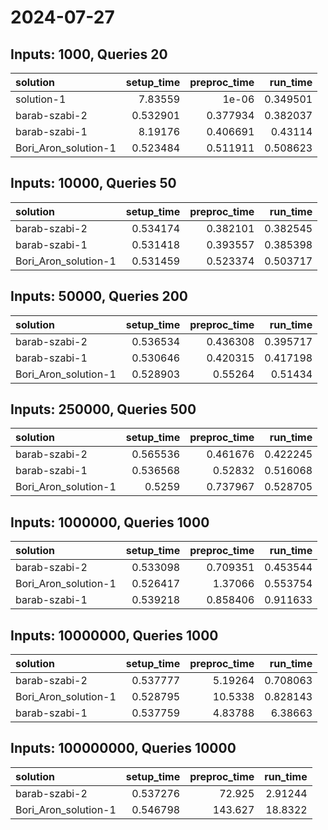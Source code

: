 # 2024-07-27

## Inputs: 1000, Queries 20

| solution             |   setup_time |   preproc_time |   run_time |
|:---------------------|-------------:|---------------:|-----------:|
| solution-1           |     7.83559  |       1e-06    |   0.349501 |
| barab-szabi-2        |     0.532901 |       0.377934 |   0.382037 |
| barab-szabi-1        |     8.19176  |       0.406691 |   0.43114  |
| Bori_Aron_solution-1 |     0.523484 |       0.511911 |   0.508623 |

## Inputs: 10000, Queries 50

| solution             |   setup_time |   preproc_time |   run_time |
|:---------------------|-------------:|---------------:|-----------:|
| barab-szabi-2        |     0.534174 |       0.382101 |   0.382545 |
| barab-szabi-1        |     0.531418 |       0.393557 |   0.385398 |
| Bori_Aron_solution-1 |     0.531459 |       0.523374 |   0.503717 |

## Inputs: 50000, Queries 200

| solution             |   setup_time |   preproc_time |   run_time |
|:---------------------|-------------:|---------------:|-----------:|
| barab-szabi-2        |     0.536534 |       0.436308 |   0.395717 |
| barab-szabi-1        |     0.530646 |       0.420315 |   0.417198 |
| Bori_Aron_solution-1 |     0.528903 |       0.55264  |   0.51434  |

## Inputs: 250000, Queries 500

| solution             |   setup_time |   preproc_time |   run_time |
|:---------------------|-------------:|---------------:|-----------:|
| barab-szabi-2        |     0.565536 |       0.461676 |   0.422245 |
| barab-szabi-1        |     0.536568 |       0.52832  |   0.516068 |
| Bori_Aron_solution-1 |     0.5259   |       0.737967 |   0.528705 |

## Inputs: 1000000, Queries 1000

| solution             |   setup_time |   preproc_time |   run_time |
|:---------------------|-------------:|---------------:|-----------:|
| barab-szabi-2        |     0.533098 |       0.709351 |   0.453544 |
| Bori_Aron_solution-1 |     0.526417 |       1.37066  |   0.553754 |
| barab-szabi-1        |     0.539218 |       0.858406 |   0.911633 |

## Inputs: 10000000, Queries 1000

| solution             |   setup_time |   preproc_time |   run_time |
|:---------------------|-------------:|---------------:|-----------:|
| barab-szabi-2        |     0.537777 |        5.19264 |   0.708063 |
| Bori_Aron_solution-1 |     0.528795 |       10.5338  |   0.828143 |
| barab-szabi-1        |     0.537759 |        4.83788 |   6.38663  |

## Inputs: 100000000, Queries 10000

| solution             |   setup_time |   preproc_time |   run_time |
|:---------------------|-------------:|---------------:|-----------:|
| barab-szabi-2        |     0.537276 |         72.925 |    2.91244 |
| Bori_Aron_solution-1 |     0.546798 |        143.627 |   18.8322  |